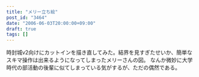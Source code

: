 ```yaml
---
title: "メリー立ち絵"
post_id: "3464"
date: "2006-06-03T20:00:00+09:00"
draft: true
tags: []
---
```



時封城v2向けにカットインを描き直してみた。結界を見すぎたせいか、簡単なスキマ操作は出来るようになってしまったメリーさんの図。 なんか微妙に大学時代の部活動の後輩に似てしまっている気がするが、ただの偶然である。
